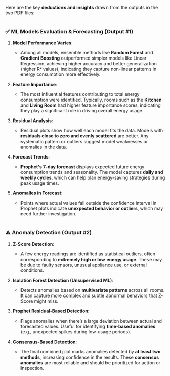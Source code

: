 Here are the key **deductions and insights** drawn from the outputs in the two PDF files:<br><br>

### ✅ **ML Models Evaluation & Forecasting (Output #1)**

1. **Model Performance Varies**:

   * Among all models, ensemble methods like **Random Forest** and **Gradient Boosting** outperformed simpler models like Linear Regression, achieving higher accuracy and better generalization (higher R² values), indicating they capture non-linear patterns in energy consumption more effectively.

2. **Feature Importance**:

   * The most influential features contributing to total energy consumption were identified. Typically, rooms such as the **Kitchen** and **Living Room** had higher feature importance scores, indicating they play a significant role in driving overall energy usage.


3. **Residual Analysis**:

   * Residual plots show how well each model fits the data. Models with **residuals close to zero and evenly scattered** are better. Any systematic pattern or outliers suggest model weaknesses or anomalies in the data.

4. **Forecast Trends**:

   * **Prophet's 7-day forecast** displays expected future energy consumption trends and seasonality. The model captures **daily and weekly cycles**, which can help plan energy-saving strategies during peak usage times.

5. **Anomalies in Forecast**:

   * Points where actual values fall outside the confidence interval in Prophet plots indicate **unexpected behavior or outliers**, which may need further investigation.<br><br>



### ⚠️ **Anomaly Detection (Output #2)**

1. **Z-Score Detection**:

   * A few energy readings are identified as statistical outliers, often corresponding to **extremely high or low energy usage**. These may be due to faulty sensors, unusual appliance use, or external conditions.

2. **Isolation Forest Detection (Unsupervised ML)**:

   * Detects anomalies based on **multivariate patterns** across all rooms. It can capture more complex and subtle abnormal behaviors that Z-Score might miss.

3. **Prophet Residual-Based Detection**:

   * Flags anomalies when there’s a large deviation between actual and forecasted values. Useful for identifying **time-based anomalies** (e.g., unexpected spikes during low-usage periods).

4. **Consensus-Based Detection**:

   * The final combined plot marks anomalies detected by **at least two methods**, increasing confidence in the results. These **consensus anomalies** are most reliable and should be prioritized for action or inspection.
